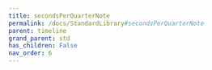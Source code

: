 ```yaml
---
title: secondsPerQuarterNote
permalink: /docs/StandardLibrary#secondsPerQuarterNote
parent: timeline
grand_parent: std
has_children: False
nav_order: 6
---
```

